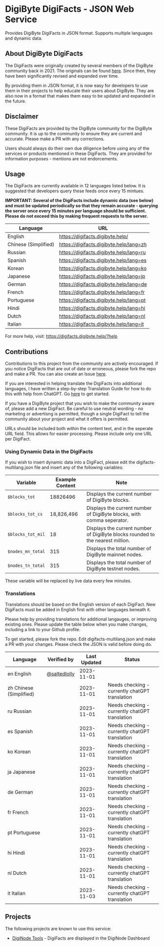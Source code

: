 # DigiByte DigiFacts - JSON Web Service
Provides DigiByte DigiFacts in JSON format. Supports multiple languages and dynamic data.

## About DigiByte DigiFacts

The DigiFacts were originally created by several members of the DigiByte community back in 2021. The originals can be found [here](https://github.com/DigiByte-Core/DigiFacts). Since then, they have been significantly revised and expanded over time.

By providing them in JSON format, it is now easy for developers to use them in their projects to help educate their users about DigiByte. They are also now in a format that makes them easy to be updated and expanded in the future.

## Disclaimer

These DigiFacts are provided by the DigiByte community for the DigiByte community. It is up to the community to ensure they are current and accurate. Please make a PR with any corrections.

Users should always do their own due diligence before using any of the services or products mentioned in these DigiFacts. They are provided for information purposes - mentions are not endorcements.

## Usage

The DigiFacts are currently available in 12 languages listed below. It is suggested that developers query these feeds once every 15 mintues.

**IMPORTANT: Several of the DigiFacts include dynamic data (see below) and must be updated periodically so that they remain accurate - querying the server once every 15 minutes per language should be sufficient. Please do not exceed this by making frequent requests to the server.**

| Language               | URL                                                  |
|------------------------|------------------------------------------------------|
| English                | https://digifacts.digibyte.help/                     |
| Chinese (Simplified)   | https://digifacts.digibyte.help/lang=zh              |
| Russian                | https://digifacts.digibyte.help/lang=ru              |
| Spanish                | https://digifacts.digibyte.help/lang=es              |
| Korean                 | https://digifacts.digibyte.help/lang=ko              |
| Japanese               | https://digifacts.digibyte.help/lang=jp              |
| German                 | https://digifacts.digibyte.help/lang=de              |
| French                 | https://digifacts.digibyte.help/lang=fr              |
| Portuguese             | https://digifacts.digibyte.help/lang=pt              |
| Hindi                  | https://digifacts.digibyte.help/lang=hi              |
| Dutch                  | https://digifacts.digibyte.help/lang=nl              |
| Italian                | https://digifacts.digibyte.help/lang=it              |

For more help, visit: https://digifacts.digibyte.help/?help

## Contributions

Contributions to this project from the community are actively encouraged. If you notice DigiFacts that are out of date or erroneous, please fork the repo and make a PR. You can also create an Issue [here](https://github.com/saltedlolly/DigiByte-DigiFacts-JSON/issues). 

If you are interested in helping translate the DigiFacts into additional languages, I have written a step-by-step Translation Guide for how to do this with help from ChatGPT. Go [here](translation-guide.md) to get started.

If you have a DigiByte project that you wish to make the community aware of, please add a new DigiFact. Be careful to use neutral wording - no marketing or advertisng is permitted, though a single DigiFact to tell the community about your project and what it offers is permitted.

URLs should be included both within the content text, and in the seperate URL field. This allows for easier processing. Please include only one URL per DigiFact.

### Using Dynamic Data in the DigiFacts

If you wish to insert dynamic data into a DigiFact, please edit the digifacts-multilang.json file and insert any of the following variables:

| Variable               | Example Content | Note                                                |
|------------------------|-----------------|-----------------------------------------------------|
| ```$blocks_tot```      | 18826496        | Displays the current number of DigiByte blocks.  |
| ```$blocks_tot_cs```   | 18,826,496      | Displays the current number of DigiByte blocks, with comma seperator. | 
| ```$blocks_tot_mil```  | 18              | Displays the current number of DigiByte blocks rounded to the nearest million. |
| ```$nodes_mn_total```  | 315             | Displays the total number of DigiByte mainnet nodes. |
| ```$nodes_tn_total```  | 315             | Displays the total number of DigiByte testnet nodes. |

These variable will be replaced by live data every few minutes.

### Translations

Translations should be based on the English version of each DigiFact. New DigiFacts must be added in English first with other languages beneath it.

Please help by providing translations for additional langauges, or improving existing ones. Please update the table below when you make changes, including a link to your Github profile.

To get started, please fork the repo. Edit digifacts-multilang.json and make a PR with your changes. Please check the JSON is valid before doing do.

| Language                 | Verified by                                      | Last Updated | Status                                              |
|--------------------------|--------------------------------------------------|--------------|-----------------------------------------------------|
| en English               | [@saltedlolly](https://github.com/saltedlolly)   | 2023-11-01   |                                                     |
| zh Chinese (Simplified)  |                                                  | 2023-11-01   | Needs checking - currently chatGPT translation      | 
| ru Russian               |                                                  | 2023-11-01   | Needs checking - currently chatGPT translation      | 
| es Spanish               |                                                  | 2023-11-01   | Needs checking - currently chatGPT translation      | 
| ko Korean                |                                                  | 2023-11-01   | Needs checking - currently chatGPT translation      | 
| ja Japanese              |                                                  | 2023-11-01   | Needs checking - currently chatGPT translation      | 
| de German                |                                                  | 2023-11-01   | Needs checking - currently chatGPT translation      | 
| fr French                |                                                  | 2023-11-01   | Needs checking - currently chatGPT translation      | 
| pt Portuguese            |                                                  | 2023-11-01   | Needs checking - currently chatGPT translation      | 
| hi Hindi                 |                                                  | 2023-11-01   | Needs checking - currently chatGPT translation      | 
| nl Dutch                 |                                                  | 2023-11-01   | Needs checking - currently chatGPT translation      | 
| it Italian               |                                                  | 2023-11-03   | Needs checking - currently chatGPT translation      |

## Projects

The following projects are known to use this service:

- [DigiNode Tools](https://github.com/saltedlolly/diginode-tools) - DigiFacts are displayed in the DigiNode Dashboard

